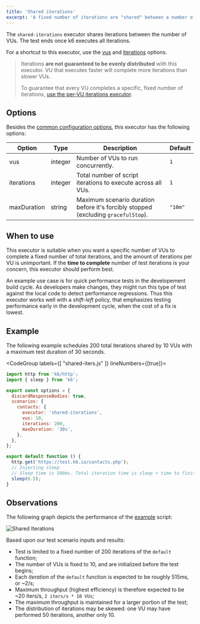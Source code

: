 ```yaml
---
title: 'Shared iterations'
excerpt: 'A fixed number of iterations are "shared" between a number of VUs, and the test ends once all iterations are executed.'
---
```


The `shared-iterations` executor shares iterations between the number of VUs.
The test ends once k6 executes all iterations.

For a shortcut to this executor, use the [vus](/using-k6/k6-options/reference#vus) and [iterations](/using-k6/k6-options/reference#iterations) options.

<Blockquote mod="note" title="">

Iterations **are not guaranteed to be evenly distributed** with this executor.
VU that executes faster will complete more iterations than slower VUs.

To guarantee that every VU completes a specific, fixed number of iterations, [use the per-VU iterations executor](/using-k6/scenarios/executors/per-vu-iterations).

</Blockquote>


## Options

Besides the [common configuration options](/using-k6/scenarios#options),
this executor has the following options:

| Option        | Type    | Description                                                                        | Default |
| ------------- | ------- | ---------------------------------------------------------------------------------- | ------- |
| vus         | integer | Number of VUs to run concurrently.                                                 | `1`     |
| iterations  | integer | Total number of script iterations to execute across all VUs.                       | `1`     |
| maxDuration | string  | Maximum scenario duration before it's forcibly stopped (excluding `gracefulStop`). | `"10m"` |

## When to use

This executor is suitable when you want a specific number of VUs to complete a fixed
number of total iterations, and the amount of iterations per VU is unimportant.
If the **time to complete** number of test iterations is your concern, this executor should perform best.

An example use case is for quick performance tests in the developement build cycle.
As developers make changes, they might run this type of test against the local code to detect performance regressions.
Thus this executor works well with a _shift-left_ policy, that emphasizes testing performance early in the development cycle, when the cost of a fix is lowest.

## Example

The following example schedules 200 total iterations shared by 10 VUs with a maximum test duration of 30 seconds.

<CodeGroup labels={[ "shared-iters.js" ]} lineNumbers={[true]}>

```javascript
import http from 'k6/http';
import { sleep } from 'k6';

export const options = {
  discardResponseBodies: true,
  scenarios: {
    contacts: {
      executor: 'shared-iterations',
      vus: 10,
      iterations: 200,
      maxDuration: '30s',
    },
  },
};

export default function () {
  http.get('https://test.k6.io/contacts.php');
  // Injecting sleep
  // Sleep time is 500ms. Total iteration time is sleep + time to finish request.
  sleep(0.5);
}
```

</CodeGroup>

## Observations

The following graph depicts the performance of the [example](#example) script:

![Shared Iterations](./images/shared-iterations.png)

Based upon our test scenario inputs and results:

* Test is limited to a fixed number of 200 iterations of the `default` function;
* The number of VUs is fixed to 10, and are initialized before the test begins;
* Each _iteration_ of the `default` function is expected to be roughly 515ms, or ~2/s;
* Maximum throughput (highest efficiency) is therefore expected to be ~20 iters/s, `2 iters/s * 10 VUs`;
* The maximum throughput is maintained for a larger portion of the test;
* The distribution of iterations may be skewed: one VU may have performed 50 iterations, another only 10.
